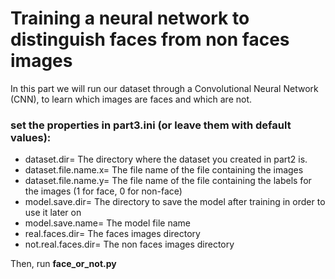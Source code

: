 # Training a neural network to distinguish faces from non faces images

In this part we will run our dataset through a Convolutional Neural Network (CNN), to learn which images are faces and which are not.

### set the properties in part3.ini (or leave them with default values):

* dataset.dir= The directory where the dataset you created in part2 is.
* dataset.file.name.x= The file name of the file containing the images
* dataset.file.name.y= The file name of the file containing the labels for the images (1 for face, 0 for non-face)
* model.save.dir= The directory to save the model after training in order to use it later on
* model.save.name= The model file name
* real.faces.dir= The faces images directory
* not.real.faces.dir= The non faces images directory

Then, run **face_or_not.py**
